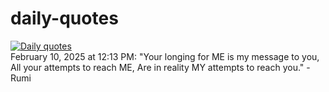 # daily-quotes
[![Daily quotes](https://github.com/ceepu8/daily-quotes/actions/workflows/daily-quote.yml/badge.svg)](https://github.com/ceepu8/daily-quotes/actions/workflows/daily-quote.yml)<br/>
February 10, 2025 at 12:13 PM: "Your longing for ME is my message to you, All your attempts to reach ME, Are in reality MY attempts to reach you." - Rumi
